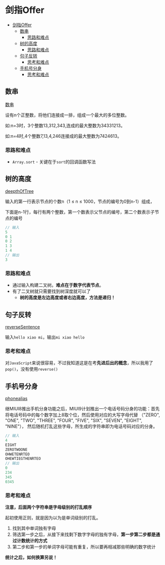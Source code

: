 # 剑指Offer

<!-- TOC -->

- [剑指Offer](#剑指offer)
  - [数串](#数串)
    - [思路和难点](#思路和难点)
  - [树的高度](#树的高度)
    - [思路和难点](#思路和难点-1)
  - [句子反转](#句子反转)
    - [思考和难点](#思考和难点)
  - [手机号分身](#手机号分身)
    - [思考和难点](#思考和难点-1)

<!-- /TOC -->

## 数串
[数串](https://github.com/JiangWeixian/Algo/blob/master/%E7%89%9B%E5%AE%A2%E7%BD%912017%E5%B9%B4%E6%A0%A1%E6%8B%9B%E7%9C%9F%E9%A2%98/es6/combineToMaxium.js)

设有n个正整数，将他们连接成一排，组成一个最大的多位整数。

如:n=3时，3个整数13,312,343,连成的最大整数为34331213。

如:n=4时,4个整数7,13,4,246连接成的最大整数为7424613。

### 思路和难点

* `Array.sort` - 关键在于`sort`的回调函数写法

## 树的高度

[deepthOfTree](https://github.com/JiangWeixian/Algo/blob/master/%E7%89%9B%E5%AE%A2%E7%BD%912017%E5%B9%B4%E6%A0%A1%E6%8B%9B%E7%9C%9F%E9%A2%98/es6/deepthOfTree.js)

输入的第一行表示节点的个数n（1 ≤ n ≤ 1000，节点的编号为0到n-1）组成，

下面是n-1行，每行有两个整数，第一个数表示父节点的编号，第二个数表示子节点的编号

```JavaScript
// 输入
5
0 1
0 2
1 3
1 4
// 输出
3
```

### 思路和难点

* 通过输入构建二叉树。**难点在于数字代表节点**。
* 有了二叉树就只需要找到树深度就可以了
  * **树的高度是左边高度或者右边高度，方法是递归！**

## 句子反转

[reverseSentence](https://github.com/JiangWeixian/Algo/blob/master/%E7%89%9B%E5%AE%A2%E7%BD%912017%E5%B9%B4%E6%A0%A1%E6%8B%9B%E7%9C%9F%E9%A2%98/es6/reverseSentence.js)

输入`hello xiao mi`，输出`mi xiao hello`

### 思考和难点

对`JavaScript`来说很容易，不过我知道这是在考**先进后出的概念**，所以我用了`pop()`，没有使用`reverse()`

## 手机号分身 

[phonealias](https://github.com/JiangWeixian/Algo/blob/master/%E7%89%9B%E5%AE%A2%E7%BD%912017%E5%B9%B4%E6%A0%A1%E6%8B%9B%E7%9C%9F%E9%A2%98/es6/phoneAlias.js)

继MIUI8推出手机分身功能之后，MIUI9计划推出一个电话号码分身的功能：首先将电话号码中的每个数字加上8取个位，然后使用对应的大写字母代替 （"ZERO", "ONE", "TWO", "THREE", "FOUR", "FIVE", "SIX", "SEVEN", "EIGHT", "NINE"）， 然后随机打乱这些字母，所生成的字符串即为电话号码对应的分身。

```JavaScript
// 输入
4
EIGHT
ZEROTWOONE
OHWETENRTEO
OHEWTIEGTHENRTEO
// 输出
0
234
345
0345
``` 

### 思考和难点

**注意，后面两个字符串是字母级别的打乱顺序**

起初使用正则，就是因为以为是单词级别的打乱。

1. 找到其中单词独有字母
2. 筛选第一步之后，从接下来找剩下数字字母的独有字母，**第一步第二步都是通过计数统计的方式**
3. 第二步和第一步的单词字母可能有重复，所以要再相减那些明确的数字统计

**统计之后，如何换算另说！**